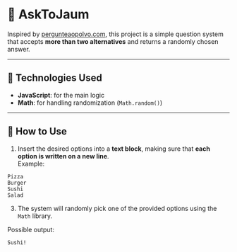 # 🎲 AskToJaum

Inspired by [pergunteaopolvo.com](https://pergunteaopolvo.com), this project is a simple question system that accepts **more than two alternatives** and returns a randomly chosen answer.

---

## 🚀 Technologies Used
- **JavaScript**: for the main logic
- **Math**: for handling randomization (`Math.random()`)

---

## 📌 How to Use
1. Insert the desired options into a **text block**, making sure that **each option is written on a new line**.  
   Example:
```
Pizza
Burger
Sushi
Salad
```
3. The system will randomly pick one of the provided options using the `Math` library.

Possible output:
```
Sushi!
```
